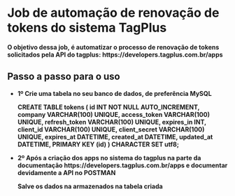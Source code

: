 <h1><strong>Job de automação de renovação de tokens do sistema TagPlus<strong></h1>
<p> O objetivo dessa job, é automatizar o processo de renovação de tokens solicitados pela API do tagplus: <a target="blank" title="DOC API TAGPLUS">https://developers.tagplus.com.br/apps</a> </p>

<h2>Passo a passo para o uso</h2>
<ul>
  <li>
    <p><strong> 1º Crie uma tabela no seu banco de dados, de preferência MySQL </strong><p>
    <span>
      CREATE TABLE tokens (
        id INT NOT NULL AUTO_INCREMENT,
        company VARCHAR(100) UNIQUE,
        access_token VARCHAR(100) UNIQUE,
        refresh_token VARCHAR(100) UNIQUE,
        expires_in INT,
        client_id VARCHAR(100) UNIQUE,
        client_secret VARCHAR(100) UNIQUE,
        expires_at DATETIME,
        created_at DATETIME,
        updated_at DATETIME,
        PRIMARY KEY (id)
      ) CHARACTER SET utf8;
    </span>
  </li>

  <li>
    <p>
      <strong> 
        2º Após a criação dos apps no sistema do tagplus na parte da documentação <a target="blank" title="DOC API TAGPLUS">https://developers.tagplus.com.br/apps</a> e documentar devidamente a API no POSTMAN
      </strong>
    <p>
    <span>
      Salve os dados na armazenados na tabela criada
    </span>
  </li>
  
</ul>